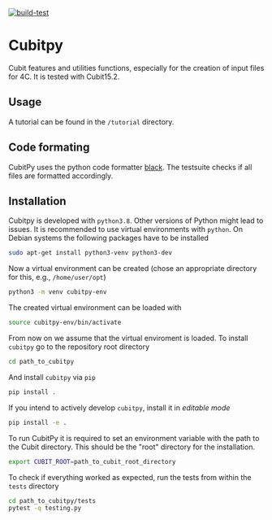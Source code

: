 [![build-test](https://github.com/imcs-compsim/cubitpy/actions/workflows/.github/workflows/build-test.yml/badge.svg)](https://github.com/imcs-compsim/cubitpy/actions/workflows/.github/workflows/build-test.yml)

# Cubitpy

Cubit features and utilities functions, especially for the creation of input files for 4C.
It is tested with Cubit15.2.

## Usage

A tutorial can be found in the `/tutorial` directory.

## Code formating

CubitPy uses the python code formatter [black](https://github.com/psf/black).
The testsuite checks if all files are formatted accordingly.

## Installation

Cubitpy is developed with `python3.8`.
Other versions of Python might lead to issues.
It is recommended to use virtual environments with `python`.
On Debian systems the following packages have to be installed
```bash
sudo apt-get install python3-venv python3-dev
```

Now a virtual environment can be created (chose an appropriate directory for this, e.g., `/home/user/opt`)
```bash
python3 -m venv cubitpy-env
```

The created virtual environment can be loaded with
```bash
source cubitpy-env/bin/activate
```

From now on we assume that the virtual enviroment is loaded.
To install `cubitpy` go to the repository root directory
```bash
cd path_to_cubitpy
```

And install `cubitpy` via `pip`
```bash
pip install .
```

If you intend to actively develop `cubitpy`, install it in *editable mode*
```bash
pip install -e .
```

To run CubitPy it is required to set an environment variable with the path to the Cubit directory. This should be the "root" directory for the installation.
```bash
export CUBIT_ROOT=path_to_cubit_root_directory
```

To check if everything worked as expected, run the tests from within the `tests` directory
```bash
cd path_to_cubitpy/tests
pytest -q testing.py 
```
